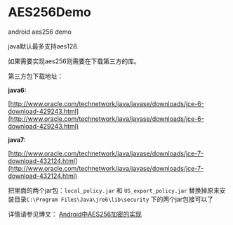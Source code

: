 AES256Demo
==========

android aes256 demo

java默认最多支持aes128.

如果需要实现aes256则需要在下载第三方的库。

第三方包下载地址：

**java6:**

[http://www.oracle.com/technetwork/java/javase/downloads/jce-6-download-429243.html](http://www.oracle.com/technetwork/java/javase/downloads/jce-6-download-429243.html)

**java7:**

[http://www.oracle.com/technetwork/java/javase/downloads/jce-7-download-432124.html](http://www.oracle.com/technetwork/java/javase/downloads/jce-7-download-432124.html)


把里面的两个jar包：`local_policy.jar` 和 `US_export_policy.jar` 替换掉原来安装目录`C:\Program Files\Java\jre6\lib\security` 下的两个jar包接可以了


详情请参见博文：
[Android中AES256加密的实现](http://leochin.com/android-aes256/)
